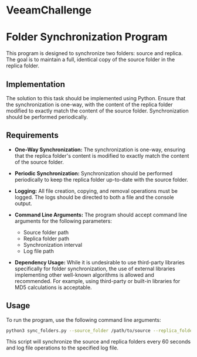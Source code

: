 # VeeamChallenge

# Folder Synchronization Program

This program is designed to synchronize two folders: source and replica. The goal is to maintain a full, identical copy of the source folder in the replica folder.

## Implementation

The solution to this task should be implemented using Python. Ensure that the synchronization is one-way, with the content of the replica folder modified to exactly match the content of the source folder. Synchronization should be performed periodically.

## Requirements

- **One-Way Synchronization:** The synchronization is one-way, ensuring that the replica folder's content is modified to exactly match the content of the source folder.

- **Periodic Synchronization:** Synchronization should be performed periodically to keep the replica folder up-to-date with the source folder.

- **Logging:** All file creation, copying, and removal operations must be logged. The logs should be directed to both a file and the console output.

- **Command Line Arguments:** The program should accept command line arguments for the following parameters:
  - Source folder path
  - Replica folder path
  - Synchronization interval
  - Log file path

- **Dependency Usage:** While it is undesirable to use third-party libraries specifically for folder synchronization, the use of external libraries implementing other well-known algorithms is allowed and recommended. For example, using third-party or built-in libraries for MD5 calculations is acceptable.

## Usage

To run the program, use the following command line arguments:

```bash
python3 sync_folders.py --source_folder /path/to/source --replica_folder /path/to/replica --interval 60 --log_file /path/to/log.txt
```

This script will synchronize the source and replica folders every 60 seconds and log file operations to the specified log file.
